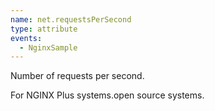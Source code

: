 ```yaml
---
name: net.requestsPerSecond
type: attribute
events:
  - NginxSample
---
```


Number of requests per second.

For NGINX Plus systems.open source systems.